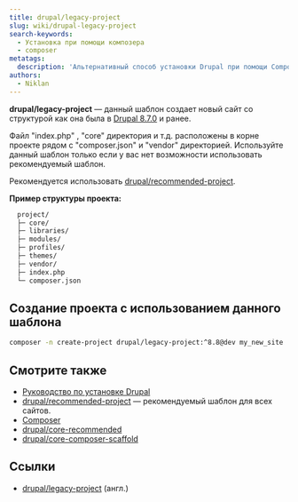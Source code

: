 ```yaml
---
title: drupal/legacy-project
slug: wiki/drupal-legacy-project
search-keywords:
  - Установка при помощи композера
  - composer
metatags:
  description: 'Альтернативный способ установки Drupal при помощи Composer.'
authors:
  - Niklan
---
```


**drupal/legacy-project** — данный шаблон создает новый сайт со структурой как она была в [Drupal 8.7.0](./release-8.7.0.md) и ранее. 

Файл "index.php" , "core" директория и т.д. расположены в корне проекте рядом с "composer.json" и "vendor" директорией. Используйте данный шаблон только если у вас нет возможности использовать рекомендуемый шаблон.

<Aside>

Рекомендуется использовать [drupal/recommended-project](../recommended-project/index.md).

</Aside>

**Пример структуры проекта:**

```bash
  project/
  ├─ core/
  ├─ libraries/
  ├─ modules/
  ├─ profiles/
  ├─ themes/
  ├─ vendor/
  ├─ index.php
  └─ composer.json
```

## Создание проекта с использованием данного шаблона

```bash
composer -n create-project drupal/legacy-project:^8.8@dev my_new_site 
```

## Смотрите также

- [Руководство по установке Drupal](../../../drupal/9/installation/index.md)
- [drupal/recommended-project](../recommended-project/index.md) — рекомендуемый шаблон для всех сайтов.
- [Composer](../../index.md)
- [drupal/core-recommended](../core-recommended/index.md)
- [drupal/core-composer-scaffold](../core-composer-scaffold/index.md)

## Ссылки

- [drupal/legacy-project](https://github.com/drupal/legacy-project) (англ.)
